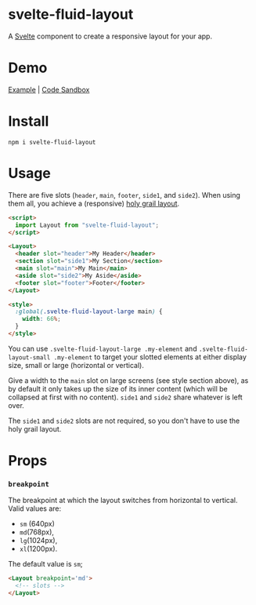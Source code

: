# svelte-fluid-layout

A [Svelte](https://svelte.dev/) component to create a responsive layout for your app.

# Demo

[Example](https://5ew7j.csb.app/) | [Code Sandbox](https://codesandbox.io/s/svelte-fluid-layout-demo-5ew7j?fontsize=14&module=%2FApp.svelte)

# Install

`npm i svelte-fluid-layout`

# Usage

There are five slots (`header`, `main`, `footer`, `side1`, and `side2`). When using them all, you achieve a (responsive) [holy grail layout](https://en.wikipedia.org/wiki/Holy_grail_(web_design)).

```html
<script>
  import Layout from "svelte-fluid-layout";
</script>

<Layout>
  <header slot="header">My Header</header>
  <section slot="side1">My Section</section>
  <main slot="main">My Main</main>
  <aside slot="side2">My Aside</aside>
  <footer slot="footer">Footer</footer>
</Layout>

<style>
  :global(.svelte-fluid-layout-large main) {
    width: 66%;
  }
</style>
```

You can use `.svelte-fluid-layout-large .my-element` and `.svelte-fluid-layout-small .my-element` to target your slotted elements at either display size, small or large (horizontal or vertical).

Give a width to the `main` slot on large screens (see style section above), as by default it only takes up the size of its inner content (which will be collapsed at first with no content). `side1` and `side2` share whatever is left over.

The `side1` and `side2` slots are not required, so you don't have to use the holy grail layout.

# Props

### `breakpoint`

The breakpoint at which the layout switches from horizontal to vertical. Valid values are:

 - `sm` (640px)
 - `md`(768px),
 - `lg`(1024px),
 - `xl`(1200px).
 
 The default value is `sm`;
 
 ```html
 <Layout breakpoint='md'>
   <!-- slots -->
 </Layout>
 ```
